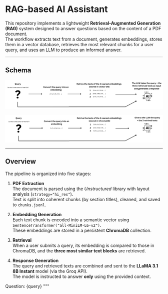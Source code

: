 # RAG-based AI Assistant

This repository implements a lightweight **Retrieval-Augmented Generation (RAG)** system designed to answer questions based on the content of a PDF document.  
The workflow extracts text from a document, generates embeddings, stores them in a vector database, retrieves the most relevant chunks for a user query, and uses an LLM to produce an informed answer.

---

## Schema

<p align="center">
  <img src="images/embeddings_.png" alt="Embedding creation process" width="750"/>
</p>

<p align="center">
  <img src="images/retrival.png" alt="Retrieval and LLM interaction" width="750"/>
</p>

---

## Overview

The pipeline is organized into five stages:

1. **PDF Extraction**  
   The document is parsed using the *Unstructured* library with layout analysis (`strategy="hi_res"`).  
   Text is split into coherent chunks (by section titles), cleaned, and saved to `chunks.jsonl`.

2. **Embedding Generation**  
   Each text chunk is encoded into a semantic vector using `SentenceTransformer("all-MiniLM-L6-v2")`.  
   These embeddings are stored in a persistent **ChromaDB** collection.

3. **Retrieval**  
   When a user submits a query, its embedding is compared to those in ChromaDB, and the **three most similar text blocks** are retrieved.

4. **Response Generation**  
   The query and retrieved texts are combined and sent to the **LLaMA 3.1 8B Instant** model (via the Groq API).  
   The model is instructed to answer **only** using the provided context.



Question: {query}
"""
